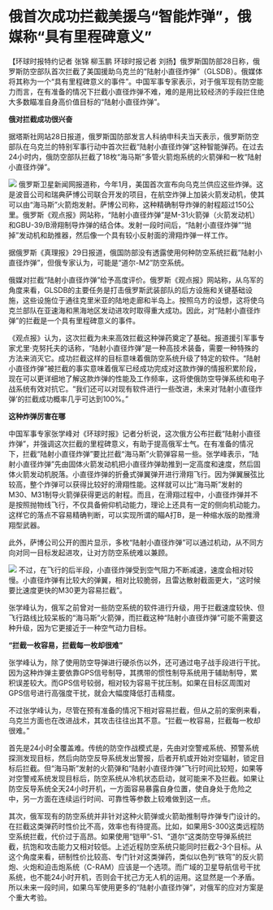 # 俄首次成功拦截美援乌“智能炸弹”，俄媒称“具有里程碑意义”

【环球时报特约记者 张锦 柳玉鹏 环球时报记者
刘扬】俄罗斯国防部28日称，俄罗斯防空部队首次拦截了美国援助乌克兰的“陆射小直径炸弹”（GLSDB）。俄媒体将其称为一个“具有里程碑意义的事件”。中国军事专家表示，对于俄军现有防空能力而言，在有准备的情况下拦截小直径炸弹不难，难的是用比较经济的手段拦住绝大多数瞄准自身高价值目标的“陆射小直径炸弹”。

**俄对拦截成功很兴奋**

据塔斯社网站28日报道，俄罗斯国防部发言人科纳申科夫当天表示，俄罗斯防空部队在乌克兰的特别军事行动中首次拦截“陆射小直径炸弹”这种智能弹药。在过去24小时内，俄防空部队拦截了18枚“海马斯”多管火箭炮系统的火箭弹和一枚“陆射小直径炸弹”。

![](https://inews.gtimg.com/om_bt/OzzzPjt-yDCSVY4_nvBrff5XIralq0qTIUZGTcQsu7mJAAA/1000)
俄罗斯卫星新闻网报道称，今年1月，美国首次宣布向乌克兰供应这些炸弹。这是波音公司和瑞典萨博公司联合开发的项目，在航空炸弹上加装火箭发动机，使其可以由“海马斯”火箭炮发射。萨博公司称，这种精确制导炸弹的射程超过150公里。俄罗斯《观点报》网站称，“陆射小直径炸弹”是M-31火箭弹（火箭发动机）和GBU-39/B滑翔制导炸弹的结合体。发射一段时间后，“陆射小直径炸弹”“抛掉”发动机和助推器，然后像一个具有较小反射面的滑翔炸弹一样工作。

据俄罗斯《真理报》29日报道，俄国防部没有透露使用何种防空系统拦截“陆射小直径炸弹”，但俄专家认为，可能是“道尔-M2”防空系统。

俄媒对拦截“陆射小直径炸弹”给予高度评价。俄罗斯《观点报》网站称，从乌军的角度来看，GLSDB的主要任务是打击俄罗斯武装部队的后方设施和关键基础设施，这些设施位于通往克里米亚的陆地走廊和半岛上。按照乌方的设想，这将使乌克兰部队在亚速海和黑海地区发动进攻时取得重大成功。因此，对“陆射小直径炸弹”的拦截是一个具有里程碑意义的事件。

《观点报》认为，这次拦截为未来高效拦截这种弹药奠定了基础。报道援引军事专家尤里·克努托夫的话称，“陆射小直径炸弹”是一种高技术装备，需要一种特殊的方法来消灭它。成功拦截这样的目标意味着俄防空系统升级了特定的软件。“陆射小直径炸弹”被拦截的事实意味着俄军已经成功完成对这款炸弹的情报积累阶段，现在可以更详细地了解这款炸弹的性能及工作频率，这将使俄防空导弹系统和电子战系统有效对抗它。“我们还可以对现有软件进行一些改进，未来对‘陆射小直径炸弹’的拦截成功概率几乎可达到100%。”

**这种炸弹厉害在哪**

中国军事专家张学峰对《环球时报》记者分析说，这次俄方公布拦截“陆射小直径炸弹”，并强调这次拦截的里程碑意义，有助于提高俄军士气。在有准备的情况下，拦截“陆射小直径炸弹”要比拦截“海马斯”火箭弹容易一些。张学峰表示，“陆射小直径炸弹”先由固体火箭发动机把小直径炸弹助推到一定高度和速度，然后固体火箭发动机脱落。小直径炸弹的折叠式弹翼弹开进行滑翔飞行。因为弹翼展弦比较高，整个炸弹可以获得比较好的滑翔性能。这样就可以比“海马斯”发射的M30、M31制导火箭弹获得更远的射程。而且，在滑翔过程中，小直径炸弹并不是按照抛物线飞行，不仅具备俯仰机动能力，理论上还具有一定的侧向机动能力。这样它的落点不容易精确判断，可以实现所谓的瞄A打B，是一种缩水版的助推滑翔型武器。

此外，萨博公司公开的图片显示，多枚“陆射小直径炸弹”可以通过机动，从不同方向对同一目标发起进攻，让对方防空系统难以兼顾。

![](https://inews.gtimg.com/om_bt/OFRaQUEgM0pREXcslCVnLmTBP1K1obVrojIFORxHeMYTEAA/1000)
不过，在飞行的后半段，小直径炸弹受到空气阻力不断减速，速度会相对较慢。小直径炸弹有比较大的弹翼，相对比较脆弱，且雷达散射截面更大，“这时候要比速度更快的M30更为容易拦截”。

张学峰认为，俄军之前曾对一些防空系统的软件进行升级，用于拦截速度较快、但飞行路线比较呆板的“海马斯”火箭弹，而拦截这种“陆射小直径炸弹”可能不需要这种升级，因为它更接近于一种空气动力目标。

**“拦截一枚容易，拦截每一枚却很难”**

张学峰认为，除了使用防空导弹进行硬杀伤以外，还可通过电子战手段进行干扰。因为这种炸弹主要依靠GPS信号制导，其携带的惯性制导系统用于辅助制导，累积误差较大。而GPS信号较弱，相对较为容易干扰压制。如果在目标区周围对GPS信号进行高强度干扰，就会大幅度降低打击精度。

不过张学峰认为，尽管在预有准备的情况下相对容易拦截，但从之前的案例来看，乌克兰方面也在改进战术，其攻击往往出其不意。“拦截一枚容易，拦截每一枚却很难。”

首先是24小时全覆盖难。传统的防空作战模式是，先由对空警戒系统、预警系统探测发现目标，然后向防空反导系统发出警报，后者开机或开始对空辐射，锁定目标后拦截。但“海马斯”发射的火箭弹和“陆射小直径炸弹”飞行时间比较短，如果等对空警戒系统发现目标后，防空系统从冷机状态启动，就可能来不及拦截。如果让防空反导系统全天24小时开机，一方面容易暴露自身位置，使自身处于危险之中，另一方面在连续运行时间、可靠性等参数上较难做到这一点。

其次，俄军现有的防空系统并非针对这种火箭弹或火箭助推制导炸弹专门设计的。在拦截这类弹药时性价比不高，效率也有待提高。比如，如果用S-300这类远程防空系统拦截，代价过于高昂。如果使用“铠甲”-S1、“道尔”这类防空导弹系统拦截，抗饱和攻击能力又相对较低。上述近程防空系统只能同时拦截2-3个目标。从这个角度来看，研制性价比较高、专门针对这类弹药，类似以色列“铁穹”的反火箭炮、火炮和迫击炮系统（C-RAM）应该是一个选项。而广域的卫星导航信号干扰系统，也不能24小时开机，否则会干扰己方无人机的运用。这显然是一个矛盾。所以未来一段时间，如果乌军使用更多的“陆射小直径炸弹”，对俄军的应对方案是个重大考验。

